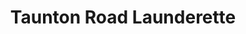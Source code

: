 ---
title: "Taunton Road Launderette"
url: /bridgwater/taunton-road-launderette/
shop: Wäscherei
---